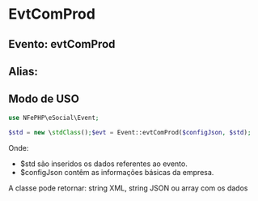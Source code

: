 # EvtComProd

## Evento: evtComProd

## Alias: 


## Modo de USO

```php
use NFePHP\eSocial\Event;

$std = new \stdClass();$evt = Event::evtComProd($configJson, $std);
```

Onde:
- $std são inseridos os dados referentes ao evento.
- $configJson contêm as informações básicas da empresa.

A classe pode retornar: string XML, string JSON ou array com os dados
